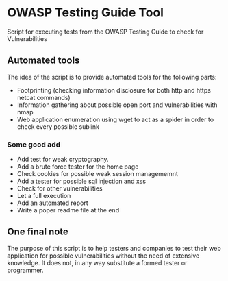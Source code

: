 # OWASP Testing Guide Tool

Script for executing tests from the OWASP Testing Guide to check for Vulnerabilities

## Automated tools

The idea of the script is to provide automated tools for the following parts:

- Footprinting (checking information disclosure for both http and https netcat commands)
- Information gathering about possible open port and vulnerabilities with nmap
- Web application enumeration using wget to act as a spider in order to check every possible sublink

### Some good add

- Add test for weak cryptography.
- Add a brute force tester for the home page
- Check cookies for possible weak session managememnt
- Add a tester for possible sql injection and xss
- Check for other vulnerabilities
- Let a full execution
- Add an automated report
- Write a poper readme file at the end

## One final note

The purpose of this script is to help testers and companies to test their web application for possible vulnerabilities without the need of extensive knowledge. It does not, in any way substitute a formed tester or programmer.
